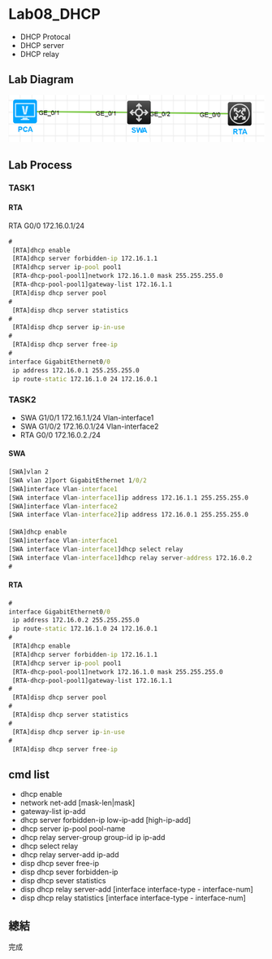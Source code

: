 # Lab08_DHCP 

- DHCP Protocal
- DHCP server
- DHCP relay

## Lab Diagram
![](https://github.com/eddylin2015/H3C-CM446-10-2025-C/blob/main/img/hcl_fb01f9657265.png?raw=true)

## Lab Process
### TASK1
####  RTA
RTA G0/0 172.16.0.1/24
```cmd
#
 [RTA]dhcp enable
 [RTA]dhcp server forbidden-ip 172.16.1.1
 [RTA]dhcp server ip-pool pool1
 [RTA-dhcp-pool-pool1]network 172.16.1.0 mask 255.255.255.0
 [RTA-dhcp-pool-pool1]gateway-list 172.16.1.1
 [RTA]disp dhcp server pool
#
 [RTA]disp dhcp server statistics
# 
 [RTA]disp dhcp server ip-in-use
# 
 [RTA]disp dhcp server free-ip
# 
interface GigabitEthernet0/0
 ip address 172.16.0.1 255.255.255.0
 ip route-static 172.16.1.0 24 172.16.0.1
```
### TASK2
- SWA G1/0/1 172.16.1.1/24 Vlan-interface1
- SWA G1/0/2 172.16.0.1/24 Vlan-interface2
- RTA G0/0 172.16.0.2./24
#### SWA
```cmd
[SWA]vlan 2
[SWA vlan 2]port GigabitEthernet 1/0/2
[SWA]interface Vlan-interface1
[SWA interface Vlan-interface1]ip address 172.16.1.1 255.255.255.0
[SWA]interface Vlan-interface2
[SWA interface Vlan-interface2]ip address 172.16.0.1 255.255.255.0

[SWA]dhcp enable
[SWA]interface Vlan-interface1
[SWA interface Vlan-interface1]dhcp select relay
[SWA interface Vlan-interface1]dhcp relay server-address 172.16.0.2
#
```


####  RTA
```cmd
# 
interface GigabitEthernet0/0
 ip address 172.16.0.2 255.255.255.0
 ip route-static 172.16.1.0 24 172.16.0.1
#
 [RTA]dhcp enable
 [RTA]dhcp server forbidden-ip 172.16.1.1
 [RTA]dhcp server ip-pool pool1
 [RTA-dhcp-pool-pool1]network 172.16.1.0 mask 255.255.255.0
 [RTA-dhcp-pool-pool1]gateway-list 172.16.1.1
# 
 [RTA]disp dhcp server pool
#
 [RTA]disp dhcp server statistics
# 
 [RTA]disp dhcp server ip-in-use
# 
 [RTA]disp dhcp server free-ip
```

## cmd list

- dhcp enable
- network net-add [mask-len|mask]
- gateway-list ip-add
- dhcp server forbidden-ip low-ip-add [high-ip-add]
- dhcp server ip-pool pool-name
- dhcp relay server-group group-id ip ip-add
- dhcp select relay
- dhcp relay server-add ip-add
- disp dhcp sever free-ip
- disp dhcp sever forbidden-ip
- disp dhcp sever statistics
- disp dhcp relay server-add [interface interface-type - interface-num]
- disp dhcp relay statistics [interface interface-type - interface-num]

## 總結

完成


